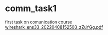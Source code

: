 # comm_task1
first task on comunication course 
[wireshark_ens33_20220408152503_zZuYGg.pdf](https://github.com/dvirbo/comm_task1/files/8451846/wireshark_ens33_20220408152503_zZuYGg.pdf)
